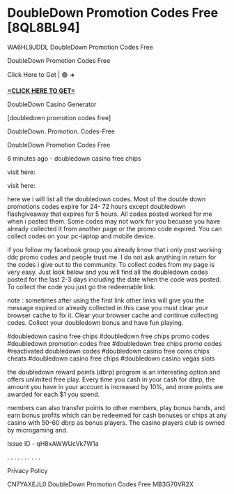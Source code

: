 # DoubleDown Promotion Codes Free [8QL8BL94]

WA6HL9JDDL DoubleDown Promotion Codes Free

DoubleDown Promotion Codes Free

Click Here to Get | 🟢 ➜ 

**[=CLICK HERE TO GET=](https://www.google.com/url?q=https%3A%2F%2Fappbitly.com%2FKgNCC)**

DoubleDown Casino Generator

 [doubledown promotion codes free]

DoubleDown. Promotion. Codes-Free

DoubleDown Promotion Codes Free

6 minutes ago - doubledown casino free chips

visit here:

visit here:

here we i will list all the doubledown codes. Most of the double down promotions codes expire for 24- 72 hours except doubledown flashgiveaway that expires for 5 hours. All codes posted worked for me when i posted them. Some codes may not work for you becuase you have already collected it from another page or the promo code expired. You can collect codes on your pc-laptop and mobile device. 

if you follow my facebook group you already know that i only post working ddc promo codes and people trust me. I do not ask anything in return for the codes i give out to the community. To collect codes from my page is very easy. Just look below and you will find all the doubledown codes posted for the last 2-3 days including the date when the code was posted. To collect the code you just go the redeemable link. 

note : sometimes after using the first link other links will give you the message expired or already collected in this case you must clear your browser cache to fix it. Clear your browser cache and continue collecting codes. Collect your doubledown bonus and have fun playing. 

#doubledown casino free chips #doubledown free chips promo codes #doubledown promotion codes free #doubledown free chips promo codes #reactivated doubledown codes #doubledown casino free coins chips cheats #doubledown casino free chips #doubledown casino vegas slots

the doubledown reward points (dbrp) program is an interesting option and offers unlimited free play. Every time you cash in your cash for dbrp, the amount you have in your account is increased by 10%, and more points are awarded for each $1 you spend. 

members can also transfer points to other members, play bonus hands, and earn bonus profits which can be redeemed for cash bonuses or chips at any casino with 50-60 dbrp as bonus players. The casino players club is owned by microgaming and. 

Issue ID - qH8xAWWUcVk7W1a

. . . . . . . . . . 

Privacy Policy

 CN7YAXEJL0 DoubleDown Promotion Codes Free MB3G70VR2X

